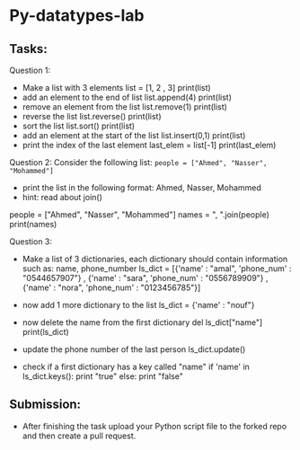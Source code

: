 # Py-datatypes-lab

## Tasks:

Question 1:
- Make a list with 3 elements
 list = [1, 2 , 3]
 print(list)
- add an element to the end of list
 list.append(4) 
 print(list)
- remove an element from the list
 list.remove(1) 
 print(list)
- reverse the list
 list.reverse()
 print(list)
- sort the list 
 list.sort()
 print(list)
- add an element at the start of the list
  list.insert(0,1)
  print(list)
- print the index of the last element
 last_elem = list[-1]
 print(last_elem) 


Question 2:
Consider the following list: ``` people = ["Ahmed", "Nasser", "Mohammed"] ```
- print the list in the following format: Ahmed, Nasser, Mohammed
- hint: read about join()

people = ["Ahmed", "Nasser", "Mohammed"]
names = ", ".join(people)
print(names) 

Question 3:

- Make a list of 3 dictionaries, each dictionary should contain information such as: name, phone_number
 ls_dict = [{'name' : "amal", 'phone_num' : "0544657907"} , 
           {'name' : "sara", 'phone_num' : "0556789909"} , 
           {'name' : "nora", 'phone_num' : "0123456785"}]
           
- now add 1 more dictionary to the list
 ls_dict = {'name' : "nouf"}
 
- now delete the name from the first dictionary
 del ls_dict["name"]
print(ls_dict)
- update the phone number of the last person
 ls_dict.update()
- check if a first dictionary has a key called "name" 
 if 'name' in ls_dict.keys():
  print "true"
else:
  print "false"


## Submission:

- After finishing the task upload your Python script file to the forked repo and then create a pull request.
